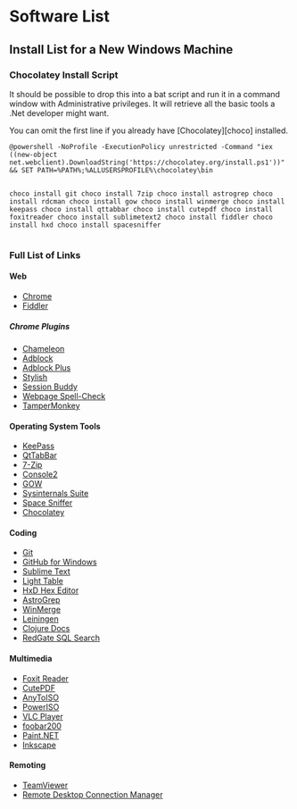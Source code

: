 # Software List

## Install List for a New Windows Machine

<div class="no-mobile">
    <h3>Chocolatey Install Script</h3>
    <p>It should be possible to drop this into a bat script and run it in a command window with Administrative privileges. It will retrieve all the basic tools a .Net developer might want.</p>
    <p>You can omit the first line if you already have [Chocolatey][choco] installed.</p>
    <pre><code class="lang-bat">@powershell -NoProfile -ExecutionPolicy unrestricted -Command "iex ((new-object net.webclient).DownloadString('https://chocolatey.org/install.ps1'))" && SET PATH=%PATH%;%ALLUSERSPROFILE%\chocolatey\bin

choco install git
choco install 7zip
choco install astrogrep
choco install rdcman
choco install gow
choco install winmerge
choco install keepass
choco install qttabbar
choco install cutepdf
choco install foxitreader
choco install sublimetext2
choco install fiddler
choco install hxd
choco install spacesniffer</code></pre></div>

### Full List of Links

#### Web

  * [Chrome](//www.google.com/chrome/browser/)
  * [Fiddler](//www.telerik.com/fiddler)

##### Chrome Plugins

  * [Chameleon](//github.com/ghostwords/chameleon)
  * [Adblock](//chrome.google.com/webstore/detail/adblock/gighmmpiobklfepjocnamgkkbiglidom?hl=en)
  * [Adblock Plus](//chrome.google.com/webstore/detail/adblock-plus/cfhdojbkjhnklbpkdaibdccddilifddb?hl=en)
  * [Stylish](//chrome.google.com/webstore/detail/stylish/fjnbnpbmkenffdnngjfgmeleoegfcffe?hl=en)
  * [Session Buddy](//chrome.google.com/webstore/detail/session-buddy/edacconmaakjimmfgnblocblbcdcpbko?hl=en)
  * [Webpage Spell-Check](//chrome.google.com/webstore/detail/webpage-spell-check/mgdhaoimpabdhmacaclbbjddhngchjik)
  * [TamperMonkey](//chrome.google.com/webstore/detail/tampermonkey/dhdgffkkebhmkfjojejmpbldmpobfkfo?hl=en)

#### Operating System Tools

  * [KeePass](//keepass.info/)
  * [QtTabBar](//qttabbar.sourceforge.net/)
  * [7-Zip](//www.7-zip.org/)
  * [Console2](//sourceforge.net/projects/console/)
  * [GOW](//github.com/bmatzelle/gow/wiki)
  * [Sysinternals Suite](//technet.microsoft.com/en-us/sysinternals/bb842062.aspx)
  * [Space Sniffer](//www.uderzo.it/main_products/space_sniffer/)
  * [Chocolatey][choco]

#### Coding

  * [Git](//git-scm.com)
  * [GitHub for Windows](//windows.github.com/)
  * [Sublime Text](//www.sublimetext.com/)
  * [Light Table](//www.lighttable.com/)
  * [HxD Hex Editor](//mh-nexus.de/en/hxd/)
  * [AstroGrep](//astrogrep.sourceforge.net/)
  * [WinMerge](//winmerge.org/)
  * [Leiningen](//leiningen.org/)
  * [Clojure Docs](//clojure.github.io/clojure/clojure.core-api.html)
  * [RedGate SQL Search](//www.red-gate.com/products/sql-development/sql-search/)

#### Multimedia

  * [Foxit Reader](//www.foxitsoftware.com/Secure_PDF_Reader/)
  * [CutePDF](//www.cutepdf.com/)
  * [AnyToISO](//www.crystalidea.com/anytoiso)
  * [PowerISO](//www.poweriso.com/)
  * [VLC Player](//www.videolan.org/vlc/index.html)
  * [foobar200](//www.foobar2000.org/)
  * [Paint.NET](//www.getpaint.net/)
  * [Inkscape](//inkscape.org/en/)

#### Remoting

  * [TeamViewer](//www.teamviewer.com/en/index.aspx)
  * [Remote Desktop Connection Manager](//www.microsoft.com/en-us/download/details.aspx?id=44989)

[choco]: //chocolatey.org/
